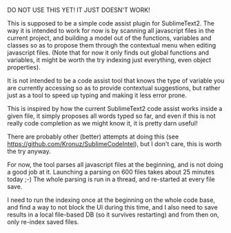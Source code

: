DO NOT USE THIS YET! IT JUST DOESN'T WORK!

This is supposed to be a simple code assist plugin for SublimeText2.
The way it is intended to work for now is by scanning all javascript files in the current project, and building a model out of the functions, variables and classes so as to propose them through the contextual menu when editing javascript files.
(Note that for now it only finds out global functions and variables, it might be worth the try indexing just everything, even object properties).

It is not intended to be a code assist tool that knows the type of variable you are currently accessing so as to provide contextual suggestions, but rather just as a tool to speed up typing and making it less error prone.

This is inspired by how the current SublimeText2 code assist works inside a given file, it simply proposes all words typed so far, and even if this is not really code completion as we might know it, it is pretty darn useful!

There are probably other (better) attempts at doing this (see https://github.com/Kronuz/SublimeCodeIntel), but I don't care, this is worth the try anyway.

For now, the tool parses all javascript files at the beginning, and is not doing a good job at it.
Launching a parsing on 600 files takes about 25 minutes today ;-)
The whole parsing is run in a thread, and re-started at every file save.

I need to run the indexing once at the beginning on the whole code base, and find a way to not block the UI during this time, and I also need to save results in a local file-based DB (so it survives restarting) and from then on, only re-index saved files.